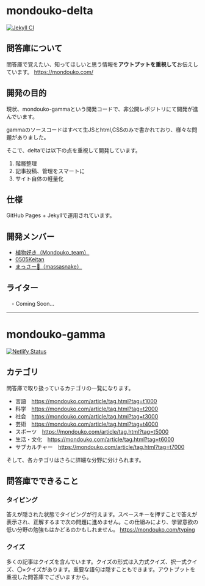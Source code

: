 # mondouko-delta

[![Jekyll CI](https://github.com/mondouko/mondouko-delta/actions/workflows/jekyll.yml/badge.svg)](https://github.com/mondouko/mondouko-delta/actions/workflows/jekyll.yml)

## 問答庫について
問答庫で覚えたい、知ってほしいと思う情報を**アウトプットを重視して**お伝えしています。
<https://mondouko.com/>

## 開発の目的

現状、mondouko-gammaという開発コードで、非公開レポジトリにて開発が進んでいます。

gammaのソースコードはすべて生JSとhtml,CSSのみで書かれており、様々な問題がありました。

そこで、deltaでは以下の点を重視して開発しています。

1. 階層整理
1. 記事投稿、管理をスマートに
1. サイト自体の軽量化 

## 仕様
GitHub Pages + Jekyllで運用されています。

## 開発メンバー
  - [植物好き（Mondouko_team）](https://github.com/mondouko_team)
  - [0505Keitan](https://github.com/0505keitan)
  - [まっさー🐍（massasnake）](https://github.com/massasnake)

## ライター
　- Coming Soon...

---

# mondouko-gamma

[![Netlify Status](https://api.netlify.com/api/v1/badges/db5af307-3f81-4653-a6c2-8045bfdb7da2/deploy-status)](https://app.netlify.com/sites/mondouko-gamma/deploys)



## カテゴリ
問答庫で取り扱っているカテゴリの一覧になります。

* 言語　<https://mondouko.com/article/tag.html?tag=t1000>
* 科学　<https://mondouko.com/article/tag.html?tag=t2000>
* 社会　<https://mondouko.com/article/tag.html?tag=t3000>
* 芸術　<https://mondouko.com/article/tag.html?tag=t4000>
* スポーツ　<https://mondouko.com/article/tag.html?tag=t5000>
* 生活・文化　<https://mondouko.com/article/tag.html?tag=t6000>
* サブカルチャー　<https://mondouko.com/article/tag.html?tag=t7000>

そして、各カテゴリはさらに詳細な分野に分けられます。

## 問答庫でできること
### タイピング
答えが隠された状態でタイピングが行えます。スペースキーを押すことで答えが表示され、正解するまで次の問題に進めません。この仕組みにより、学習意欲の低い分野の勉強もはかどるのかもしれません。
<https://mondouko.com/typing>

### クイズ
多くの記事はクイズを含んでいます。クイズの形式は入力式クイズ、択一式クイズ、〇×クイズがあります。重要な語句は隠すこともできます。アウトプットを重視した問答庫でございますから。

